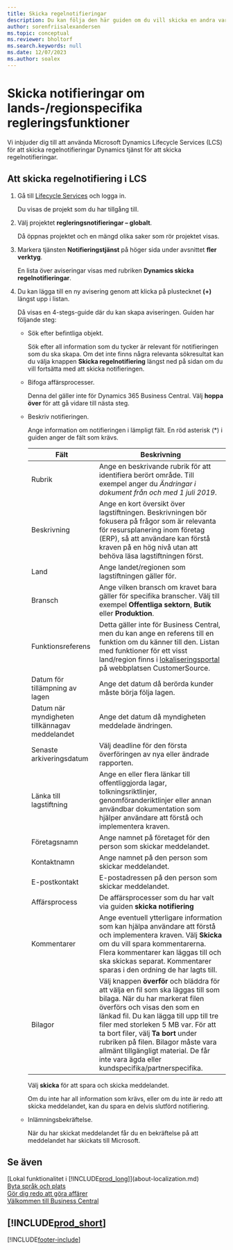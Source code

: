 ```yaml
---
title: Skicka regelnotifieringar
description: Du kan följa den här guiden om du vill skicka en andra varning till produktteamet om du vet om nya bestämmelser som kräver stöd för funktionen i Business Central.
author: sorenfriisalexandersen
ms.topic: conceptual
ms.reviewer: bholtorf
ms.search.keywords: null
ms.date: 12/07/2023
ms.author: soalex
---
```


# Skicka notifieringar om lands-/regionspecifika regleringsfunktioner

Vi inbjuder dig till att använda Microsoft Dynamics Lifecycle Services (LCS) för att skicka regelnotifieringar Dynamics tjänst för att skicka regelnotifieringar.  

## Att skicka regelnotifiering i LCS

1. Gå till [Lifecycle Services](https://lcs.dynamics.com) och logga in.  

    Du visas de projekt som du har tillgång till.

2. Välj projektet **regleringsnotifieringar – globalt**.

    Då öppnas projektet och en mängd olika saker som rör projektet visas.

3. Markera tjänsten **Notifieringstjänst** på höger sida under avsnittet **fler verktyg**.

    En lista över aviseringar visas med rubriken **Dynamics skicka regelnotifieringar**.

4. Du kan lägga till en ny avisering genom att klicka på plustecknet **(+)** längst upp i listan.

    Då visas en 4-stegs-guide där du kan skapa aviseringen. Guiden har följande steg:
    - Sök efter befintliga objekt.

        Sök efter all information som du tycker är relevant för notifieringen som du ska skapa. Om det inte finns några relevanta sökresultat kan du välja knappen **Skicka regelnotifiering** längst ned på sidan om du vill fortsätta med att skicka notifieringen.
    - Bifoga affärsprocesser.

        Denna del gäller inte för Dynamics 365 Business Central. Välj **hoppa över** för att gå vidare till nästa steg.
    - Beskriv notifieringen.

        Ange information om notifieringen i lämpligt fält. En röd asterisk (\*) i guiden anger de fält som krävs.

        |Fält        |Beskrivning                               |
        |-------------|------------------------------------------|
        |Rubrik  | Ange en beskrivande rubrik för att identifiera berört område. Till exempel anger du *Ändringar i dokument från och med 1 juli 2019*. |
        |Beskrivning  | Ange en kort översikt över lagstiftningen. Beskrivningen bör fokusera på frågor som är relevanta för resursplanering inom företag (ERP), så att användare kan förstå kraven på en hög nivå utan att behöva läsa lagstiftningen först.|
        |Land  | Ange landet/regionen som lagstiftningen gäller för.|
        |Bransch| Ange vilken bransch om kravet bara gäller för specifika branscher. Välj till exempel **Offentliga sektorn**, **Butik** eller **Produktion**.|
        |Funktionsreferens  | Detta gäller inte för Business Central, men du kan ange en referens till en funktion om du känner till den. Listan med funktioner för ett visst land/region finns i [lokaliseringsportal](/dynamics/s-e/) på webbplatsen CustomerSource. |
        |Datum för tillämpning av lagen  | Ange det datum då berörda kunder måste börja följa lagen.|
        |Datum när myndigheten tillkännagav meddelandet  | Ange det datum då myndigheten meddelade ändringen.|
        |Senaste arkiveringsdatum  | Välj deadline för den första överföringen av nya eller ändrade rapporten.|
        |Länka till lagstiftning  | Ange en eller flera länkar till offentliggjorda lagar, tolkningsriktlinjer, genomföranderiktlinjer eller annan användbar dokumentation som hjälper användare att förstå och implementera kraven.|
        |Företagsnamn  | Ange namnet på företaget för den person som skickar meddelandet.|
        |Kontaktnamn  | Ange namnet på den person som skickar meddelandet. |
        |E-postkontakt  | E-postadressen på den person som skickar meddelandet.|
        |Affärsprocess  | De affärsprocesser som du har valt via guiden **skicka notifiering**|
        |Kommentarer  | Ange eventuell ytterligare information som kan hjälpa användare att förstå och implementera kraven. Välj **Skicka** om du vill spara kommentarerna. Flera kommentarer kan läggas till och ska skickas separat. Kommentarer sparas i den ordning de har lagts till. |
        |Bilagor  | Välj knappen **överför** och bläddra för att välja en fil som ska läggas till som bilaga. När du har markerat filen överförs och visas den som en länkad fil. Du kan lägga till upp till tre filer med storleken 5 MB var. För att ta bort filer, välj **Ta bort** under rubriken på filen. Bilagor måste vara allmänt tillgängligt material. De får inte vara ägda eller kundspecifika/partnerspecifika.|

        Välj **skicka** för att spara och skicka meddelandet.

        Om du inte har all information som krävs, eller om du inte är redo att skicka meddelandet, kan du spara en delvis slutförd notifiering.

    - Inlämningsbekräftelse.

      När du har skickat meddelandet får du en bekräftelse på att meddelandet har skickats till Microsoft.

## Se även

[Lokal funktionalitet i [!INCLUDE[prod_long](includes/prod_long.md)]](about-localization.md)  
[Byta språk och plats](about-locale-language.md)  
[Gör dig redo att göra affärer](ui-get-ready-business.md)  
[Välkommen till Business Central](welcome.md)  

## [!INCLUDE[prod_short](includes/free_trial_md.md)]  


[!INCLUDE[footer-include](includes/footer-banner.md)]